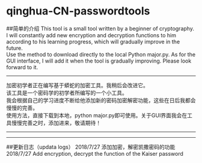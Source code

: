 # qinghua-CN-passwordtools
##简单的介绍
This tool is a small tool written by a beginner of cryptography. I will constantly add new encryption and decryption functions to him according to his learning progress, which will gradually improve in the future.<br/>
Use the method to download directly to the local Python major.py. As for the GUI interface, I will add it when the tool is gradually improving. Please look forward to it.<br/>
***
加密初学者正在编写基于蟒蛇的加密工具。我稍后会改进它。<br/>
该工具是一个密码学的初学者所编写的一个小工具。<br/>
我会根据自己的学习进度不断给他添加新的密码加密解密功能，这些在日后我都会慢慢的完善。<br/>
使用方法，直接下载到本地，python major.py即可使用。关于GUI界面我会在工具慢慢完善之时，添加进来，敬请期待！<br/>
***

***
##更新日志（updata logs）
2018/7/27 添加加密，解密凯撒密码的功能<br/>
2018/7/27 Add encryption, decrypt the function of the Kaiser password
